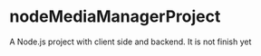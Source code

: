 nodeMediaManagerProject
=======================

A Node.js project with client side and backend. 
It is not finish yet
